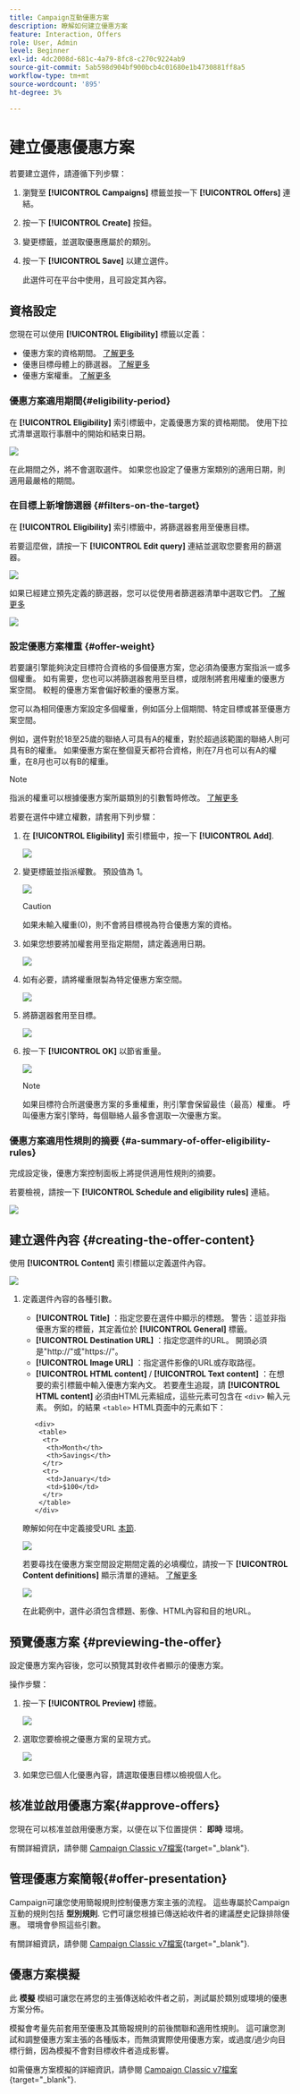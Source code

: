```yaml
---
title: Campaign互動優惠方案
description: 瞭解如何建立優惠方案
feature: Interaction, Offers
role: User, Admin
level: Beginner
exl-id: 4dc2008d-681c-4a79-8fc8-c270c9224ab9
source-git-commit: 5ab598d904bf900bcb4c01680e1b4730881ff8a5
workflow-type: tm+mt
source-wordcount: '895'
ht-degree: 3%

---
```


# 建立優惠優惠方案

若要建立選件，請遵循下列步驟：

1. 瀏覽至 **[!UICONTROL Campaigns]** 標籤並按一下 **[!UICONTROL Offers]** 連結。

1. 按一下 **[!UICONTROL Create]** 按鈕。

1. 變更標籤，並選取優惠應屬於的類別。

1. 按一下 **[!UICONTROL Save]** 以建立選件。

   此選件可在平台中使用，且可設定其內容。

## 資格設定

您現在可以使用 **[!UICONTROL Eligibility]** 標籤以定義：

* 優惠方案的資格期間。 [了解更多](#eligibility-period)
* 優惠目標母體上的篩選器。 [了解更多](#filters-on-the-target)
* 優惠方案權重。 [了解更多](#offer-weight)

### 優惠方案適用期間{#eligibility-period}

在 **[!UICONTROL Eligibility]** 索引標籤中，定義優惠方案的資格期間。 使用下拉式清單選取行事曆中的開始和結束日期。

![](assets/offer_eligibility_create_002.png)

在此期間之外，將不會選取選件。 如果您也設定了優惠方案類別的適用日期，則適用最嚴格的期間。

### 在目標上新增篩選器 {#filters-on-the-target}

在 **[!UICONTROL Eligibility]** 索引標籤中，將篩選器套用至優惠目標。

若要這麼做，請按一下 **[!UICONTROL Edit query]** 連結並選取您要套用的篩選器。

![](assets/offer_eligibility_create_003.png)

如果已經建立預先定義的篩選器，您可以從使用者篩選器清單中選取它們。 [了解更多](interaction-predefined-filters.md)

![](assets/offer_eligibility_create_004.png)

### 設定優惠方案權重 {#offer-weight}

若要讓引擎能夠決定目標符合資格的多個優惠方案，您必須為優惠方案指派一或多個權重。 如有需要，您也可以將篩選器套用至目標，或限制將套用權重的優惠方案空間。 較輕的優惠方案會偏好較重的優惠方案。

您可以為相同優惠方案設定多個權重，例如區分上個期間、特定目標或甚至優惠方案空間。

例如，選件對於18至25歲的聯絡人可具有A的權重，對於超過該範圍的聯絡人則可具有B的權重。 如果優惠方案在整個夏天都符合資格，則在7月也可以有A的權重，在8月也可以有B的權重。

>[!NOTE]
>
>指派的權重可以根據優惠方案所屬類別的引數暫時修改。 [了解更多](interaction-offer-catalog.md#creating-offer-categories)

若要在選件中建立權數，請套用下列步驟：

1. 在 **[!UICONTROL Eligibility]** 索引標籤中，按一下 **[!UICONTROL Add]**.

   ![](assets/offer_weight_create_001.png)

1. 變更標籤並指派權數。 預設值為 1。

   ![](assets/offer_weight_create_006.png)

   >[!CAUTION]
   >
   >如果未輸入權重(0)，則不會將目標視為符合優惠方案的資格。

1. 如果您想要將加權套用至指定期間，請定義適用日期。

   ![](assets/offer_weight_create_002.png)

1. 如有必要，請將權重限製為特定優惠方案空間。

   ![](assets/offer_weight_create_003.png)

1. 將篩選器套用至目標。

   ![](assets/offer_weight_create_004.png)

1. 按一下 **[!UICONTROL OK]** 以節省重量。

   ![](assets/offer_weight_create_005.png)

   >[!NOTE]
   >
   >如果目標符合所選優惠方案的多重權重，則引擎會保留最佳（最高）權重。 呼叫優惠方案引擎時，每個聯絡人最多會選取一次優惠方案。

### 優惠方案適用性規則的摘要 {#a-summary-of-offer-eligibility-rules}

完成設定後，優惠方案控制面板上將提供適用性規則的摘要。

若要檢視，請按一下 **[!UICONTROL Schedule and eligibility rules]** 連結。

![](assets/offer_eligibility_create_005.png)

## 建立選件內容 {#creating-the-offer-content}

使用 **[!UICONTROL Content]** 索引標籤以定義選件內容。

![](assets/offer_content_create_001.png)

1. 定義選件內容的各種引數。

   * **[!UICONTROL Title]** ：指定您要在選件中顯示的標題。 警告：這並非指優惠方案的標籤，其定義位於 **[!UICONTROL General]** 標籤。
   * **[!UICONTROL Destination URL]** ：指定您選件的URL。 開頭必須是&quot;http://&quot;或&quot;https://&quot;。
   * **[!UICONTROL Image URL]** ：指定選件影像的URL或存取路徑。
   * **[!UICONTROL HTML content]** / **[!UICONTROL Text content]** ：在想要的索引標籤中輸入優惠方案內文。 若要產生追蹤，請 **[!UICONTROL HTML content]** 必須由HTML元素組成，這些元素可包含在 `<div>` 輸入元素。 例如，的結果 `<table>` HTML頁面中的元素如下：

   ```
      <div> 
       <table>
        <tr>
         <th>Month</th>
         <th>Savings</th>   
        </tr>   
        <tr>    
         <td>January</td>
         <td>$100</td>   
        </tr> 
       </table> 
      </div>
   ```

   瞭解如何在中定義接受URL [本節](interaction-offer-spaces.md#configuring-the-status-when-the-proposition-is-accepted).

   ![](assets/offer_content_create_002.png)

   若要尋找在優惠方案空間設定期間定義的必填欄位，請按一下 **[!UICONTROL Content definitions]** 顯示清單的連結。 [了解更多](interaction-offer-spaces.md)

   ![](assets/offer_content_create_003.png)

   在此範例中，選件必須包含標題、影像、HTML內容和目的地URL。

## 預覽優惠方案 {#previewing-the-offer}

設定優惠方案內容後，您可以預覽其對收件者顯示的優惠方案。

操作步驟：

1. 按一下 **[!UICONTROL Preview]** 標籤。

   ![](assets/offer_preview_create_001.png)

1. 選取您要檢視之優惠方案的呈現方式。

   ![](assets/offer_preview_create_002.png)

1. 如果您已個人化優惠內容，請選取優惠目標以檢視個人化。

<!--

## Create a hypothesis on an offer {#creating-a-hypothesis-on-an-offer}

You can create hypotheses on your offer propositions. This lets you determine the impact of your offers on purchases carried out for the product concerned.

>[!NOTE]
>
>These hypotheses are carried out via Response Manager. Please check your license agreement.

Hypotheses carried out on an offer proposition are referenced in their **[!UICONTROL Measure]** tab.

Creating hypotheses is detailed in [this page](../../campaign/using/about-response-manager.md).

-->

## 核准並啟用優惠方案{#approve-offers}

您現在可以核准並啟用優惠方案，以便在以下位置提供： **即時** 環境。

有關詳細資訊，請參閱 [Campaign Classic v7檔案](https://experienceleague.adobe.com/docs/campaign-classic/using/managing-offers/managing-an-offer-catalog/approving-and-activating-an-offer.html#approving-offer-content){target="_blank"}.

## 管理優惠方案簡報{#offer-presentation}

Campaign可讓您使用簡報規則控制優惠方案主張的流程。 這些專屬於Campaign互動的規則包括 **型別規則**. 它們可讓您根據已傳送給收件者的建議歷史記錄排除優惠。 環境會參照這些引數。

有關詳細資訊，請參閱 [Campaign Classic v7檔案](https://experienceleague.adobe.com/docs/campaign-classic/using/managing-offers/managing-an-offer-catalog/managing-offer-presentation.html#managing-offers){target="_blank"}.

## 優惠方案模擬

此 **模擬** 模組可讓您在將您的主張傳送給收件者之前，測試屬於類別或環境的優惠方案分佈。

模擬會考量先前套用至優惠及其簡報規則的前後關聯和適用性規則。 這可讓您測試和調整優惠方案主張的各種版本，而無須實際使用優惠方案，或過度/過少向目標行銷，因為模擬不會對目標收件者造成影響。

如需優惠方案模擬的詳細資訊，請參閱 [Campaign Classic v7檔案](https://experienceleague.adobe.com/docs/campaign-classic/using/managing-offers/simulating-offers/about-offers-simulation.html){target="_blank"}.
